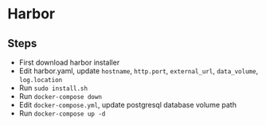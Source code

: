 # Harbor

## Steps

- First download harbor installer
- Edit harbor.yaml, update `hostname`, `http.port`, `external_url`, `data_volume`, `log.location`
- Run `sudo install.sh`
- Run `docker-compose down`
- Edit `docker-compose.yml`, update postgresql database volume path
- Run `docker-compose up -d`